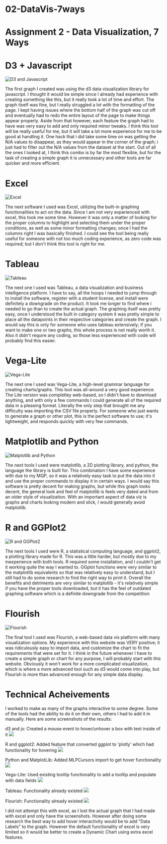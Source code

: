 # 02-DataVis-7ways

Assignment 2 - Data Visualization, 7 Ways  
===

# D3 + Javascript

![D3 and Javascript](img/d3_javascript.png)

The first graph I created was using the d3 data visualization library for javascript. I thought it would be simple since I already had experience with creating something like this, but it really took a lot of time and effort. The graph itself was fine, but I really struggled a lot with the formatting of the page. I kept having issues where the bottom half of the graph was cut off and eventually had to redo the entire layout of the page to make things appear properly. Aside from that however, each feature the graph had to have was very easy to add and only required minor tweaks. I think this tool will be really useful for me, but it will take a lot more experience for me to be good at handling it. One hack that i did take some time on was getting the N/A values to disappear, as they would appear in the corner of the graph; i just had to filter out the N/A values from the dataset at the start. Out of all the ones I looked at, I think this combo is by far the most flexible, but for the task of creating a simple graph it is unnecessary and other tools are far quicker and more efficient. 


# Excel
![Excel](img/excel.png)

The next software I used was Excel, utilizing the built-in graphing functionalities to act on the data. Since I am not very experienced with excel, this took me some time. However it was only a matter of looking for the proper columns to highlight and selecting them under the proper conditions, as well as some minor formatting changes; once I had the columns right I was basically finished. I could see the tool being really useful for someone with not too much coding experience, as zero code was required; but I don't think this tool is right for me.

# Tableau
![Tableau](img/tableau.png)

The next one I used was Tableau, a data visualization and business intelligence platform. I have to say, all the hoops I needed to jump through to install the software, register with a student license, and install were definitely a downgrade on the product. It took me longer to find where i needed to go than to create the actual graph. The graphing itself was pretty easy, once I understood the built in category system it was pretty simple to place all the datapoints in their respective categories and create the graph. I would say this is only for someone who uses tableau extensively; if you want to make one or two graphs, this whole process is not really worth it. Also it didn't require any coding, so those less experienced with code will probably find this easier.

# Vega-Lite
![Vega-Lite](img/vega-lite.png)

The next one I used was Vega-Lite, a high-level grammar language for creating charts/graphs. This tool was all-around a very good experience. The Lite version was completley web-based, so I didn't have to download anything, and with only a few commands I could generate all of the required data in a pleasing format. Literally the only step that brought me any difficulty was importing the CSV file properly. For someone who just wants to generate a graph or other plot, this is the perfect software to use; it's lightweight, and responds quickly with very few commands.

# Matplotlib and Python
![Matplotlib and Python](img/matplotlib_python.png)

The next tools I used were matplotlib, a 2D plotting library, and python, the language the library is built for. This combination I have some experience with due to my MQP, so it was a relatively easy task to put the data into it and use the proper commands to display it in certain ways. I would say this software is pretty decent for making graphs, but while this graph looks decent, the general look and feel of matplotlib is feels very dated and from an older style of visualization. With an important aspect of data viz is graphs and charts looking modern and slick, I would generally avoid matplotlib.

# R and GGPlot2
![R and GGPlot2](img/R_ggplot.png)

The next tools I used were R, a statistical computing language, and ggplot2, a plotting library made for R. This was a little harder, but mostly due to my inexperience with both tools. R required some installation, and I couldn't get it working quite the way I wanted to. GGplot functions were very similar to the matplotlib equivalents so that was relatively easy to understand, but I still had to do some research to find the right way to print it. Overall the benefits and detriments are very similar to matplotlib - it's relatively simple if you have the proper tools downloaded, but it has the feel of outdated graphing software which is a definite downgrade from the competition

# Flourish
![Flourish](img/R_ggplot.png)

The final tool I used was Flourish, a web-based data vis platform with many visualization options. My experience with this website was VERY positive; it was ridiculously easy to import data, and customize the chart to fit the requirements that were set for it. I think in the future whenever I have to create a simple graph or chart for any purpose, I will probably start with this website. Obviously it won't work for a more complicated visualization, which is where a more advanced tool such as d3 would come into play, but Flourish is more than advanced enough for any simple data display.


# Technical Acheivements
I worked to make as many of the graphs interactive to some degree. Some of the tools had the ability to do it on their own, others I had to add it in manually. Here are some screenshots of the results:



d3 and js: Created a mouse event to hover/unhover a box with text inside of it
![](technical_img/tech_d3_js.png)


R and ggplot2: Added feature that converted ggplot to 'plotly' which had functionality for hovering
![](technical_img/tech_ggplot2.png)


Python and MatplotLib: Added MLPCursors import to get hover functionality
![](technical_img/tech_matplotlib.png)

Vega-Lite: Used existing tooltip functionality to add a tooltip and populate with data fields
![](technical_img/tech_vega_lite.png)

Tableau: Functionality already existed
![](technical_img/tech_tableau.png)

Flourish: Functionality already existed
![](technical_img/tech_flourish.png)

I did not attempt this with excel, as I lost the actual graph that I had made with excel and only have the screenshots. However after doing some research the best way to add hover interactivity would be to add "Data Labels" to the graph. However the default functionality of excel is very limited so it would be better to create a Dynamic Chart using extra excel features. 

